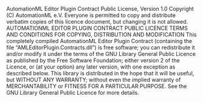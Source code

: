 AutomationML Editor Plugin Contract Public License, Version 1.0
Copyright (C) AutomationML e.V.
Everyone is permitted to copy and distribute verbatim copies of this licence document, but changing it is not allowed.
AUTOMATIONML EDITOR PLUGIN CONTRACT PUBLIC LICENCE
TERMS AND CONDITIONS FOR COPYING, DISTRIBUTION AND MODIFICATION
This completely compiled AutomationML Editor Plugin Contract (containing the file “AMLEditorPlugin.Contracts.dll”) is free software; you can redistribute it and/or modify it
under the terms of the GNU Library General Public Licence as published by the Free Software Foundation;
either version 2 of the Licence, or (at your option) any later version, with one exception as described below.
This library is distributed in the hope that it will be useful, but WITHOUT ANY WARRANTY;
without even the implied warranty of MERCHANTABILITY or FITNESS FOR A PARTICULAR PURPOSE.
See the GNU Library General Public Licence for more details.
